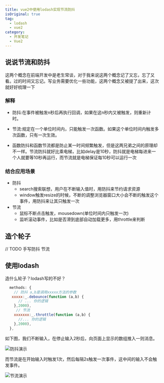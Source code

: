 ```yaml
---
title: vue2中使用lodash实现节流防抖
isOriginal: true
tag:
  - lodash
  - vue2
category:
  - 开发笔记
  - Vue2
---
```


## 说说节流和防抖

这两个概念在前端开发中是老生常谈，对于我来说这两个概念记了又忘，忘了又看。过的时间又忘记。写业务需要优化一些功能，这两个概念又被提了出来，这次就好好梳理一下

### 解释

- 防抖:在事件被触发n秒后再执行回调，如果在这n秒内又被触发，则重新计时。
- 节流:规定在一个单位时间内，只能触发一次函数。如果这个单位时间内触发多次函数，只有一次生效。

- 函数防抖和函数节流都是防止某一时间频繁触发，但是这两兄弟之间的原理却不一样。节流防抖就好比乘电梯，比如delay是10秒，防抖就是电梯每进来一个人就要等10秒再运行，而节流就是电梯保证每10秒可以运行一次

### 结合应用场景

- 防抖
  - search搜索联想，用户在不断输入值时，用防抖来节约请求资源
  - window触发resize的时候，不断的调整浏览器窗口大小会不断的触发这个事件，用防抖来让其只触发一次
- 节流
  - 鼠标不断点击触发，mousedown(单位时间内只触发一次)
  - 监听滚动事件，比如是否滑到底部自动加载更多，用throttle来判断

## 造个轮子

// TODO 手写防抖 节流

## 使用lodash

造什么轮子？lodash写的不好？

```js
  methods: {
    // 防抖 a,b是调用xxxxx方法的参数
   xxxxx:_.debounce(function (a,b) {
      // ... 你的逻辑
    },2000),
     // 节流 
    xxxxxxx:_.throttle(function (a,b) {
      //... 你的逻辑
    },2000),
  },
```

如下图，我们不断输入，在停止输入2秒后，向页面上显示的数组推入一则消息。

![防抖演示](https://zfh-nanjing-bucket.oss-cn-nanjing.aliyuncs.com/blog-images/%E9%98%B2%E6%8A%96%E6%BC%94%E7%A4%BA.gif "防抖演示")

而节流是在开始输入时触发1次，然后每隔2s触发一次事件，这中间的输入不会触发事件。

![节流演示](https://zfh-nanjing-bucket.oss-cn-nanjing.aliyuncs.com/blog-images/%E8%8A%82%E6%B5%81%E6%BC%94%E7%A4%BA.gif '节流演示')
